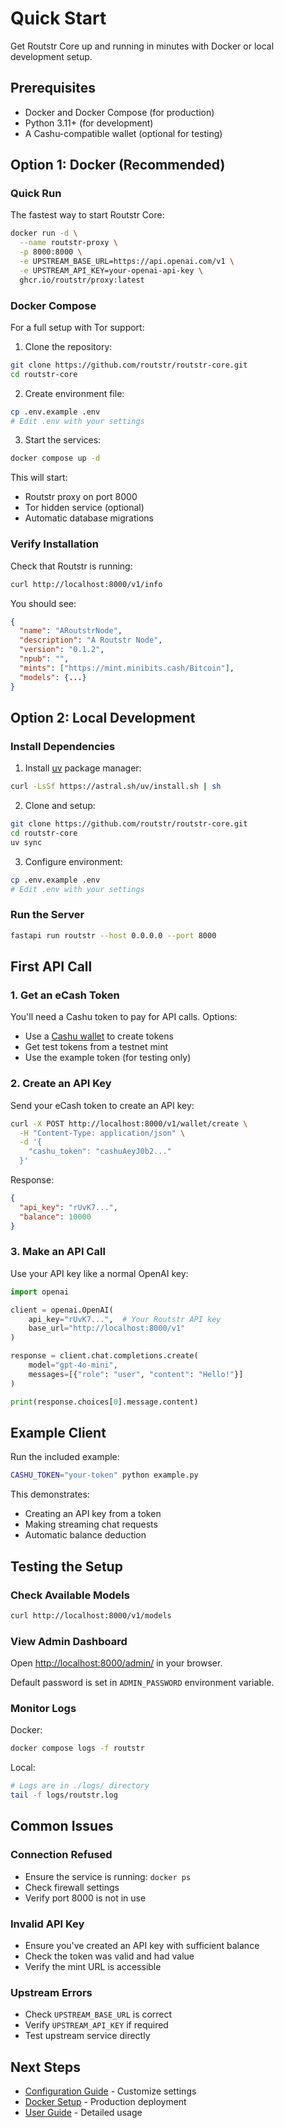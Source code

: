 # Quick Start

Get Routstr Core up and running in minutes with Docker or local development setup.

## Prerequisites

- Docker and Docker Compose (for production)
- Python 3.11+ (for development)
- A Cashu-compatible wallet (optional for testing)

## Option 1: Docker (Recommended)

### Quick Run

The fastest way to start Routstr Core:

```bash
docker run -d \
  --name routstr-proxy \
  -p 8000:8000 \
  -e UPSTREAM_BASE_URL=https://api.openai.com/v1 \
  -e UPSTREAM_API_KEY=your-openai-api-key \
  ghcr.io/routstr/proxy:latest
```

### Docker Compose

For a full setup with Tor support:

1. Clone the repository:

```bash
git clone https://github.com/routstr/routstr-core.git
cd routstr-core
```

2. Create environment file:

```bash
cp .env.example .env
# Edit .env with your settings
```

3. Start the services:

```bash
docker compose up -d
```

This will start:

- Routstr proxy on port 8000
- Tor hidden service (optional)
- Automatic database migrations

### Verify Installation

Check that Routstr is running:

```bash
curl http://localhost:8000/v1/info
```

You should see:

```json
{
  "name": "ARoutstrNode",
  "description": "A Routstr Node",
  "version": "0.1.2",
  "npub": "",
  "mints": ["https://mint.minibits.cash/Bitcoin"],
  "models": {...}
}
```

## Option 2: Local Development

### Install Dependencies

1. Install [uv](https://github.com/astral-sh/uv) package manager:

```bash
curl -LsSf https://astral.sh/uv/install.sh | sh
```

2. Clone and setup:

```bash
git clone https://github.com/routstr/routstr-core.git
cd routstr-core
uv sync
```

3. Configure environment:

```bash
cp .env.example .env
# Edit .env with your settings
```

### Run the Server

```bash
fastapi run routstr --host 0.0.0.0 --port 8000
```

## First API Call

### 1. Get an eCash Token

You'll need a Cashu token to pay for API calls. Options:

- Use a [Cashu wallet](https://cashu.space) to create tokens
- Get test tokens from a testnet mint
- Use the example token (for testing only)

### 2. Create an API Key

Send your eCash token to create an API key:

```bash
curl -X POST http://localhost:8000/v1/wallet/create \
  -H "Content-Type: application/json" \
  -d '{
    "cashu_token": "cashuAeyJ0b2..."
  }'
```

Response:

```json
{
  "api_key": "rUvK7...",
  "balance": 10000
}
```

### 3. Make an API Call

Use your API key like a normal OpenAI key:

```python
import openai

client = openai.OpenAI(
    api_key="rUvK7...",  # Your Routstr API key
    base_url="http://localhost:8000/v1"
)

response = client.chat.completions.create(
    model="gpt-4o-mini",
    messages=[{"role": "user", "content": "Hello!"}]
)

print(response.choices[0].message.content)
```

## Example Client

Run the included example:

```bash
CASHU_TOKEN="your-token" python example.py
```

This demonstrates:

- Creating an API key from a token
- Making streaming chat requests
- Automatic balance deduction

## Testing the Setup

### Check Available Models

```bash
curl http://localhost:8000/v1/models
```

### View Admin Dashboard

Open <http://localhost:8000/admin/> in your browser.

Default password is set in `ADMIN_PASSWORD` environment variable.

### Monitor Logs

Docker:

```bash
docker compose logs -f routstr
```

Local:

```bash
# Logs are in ./logs/ directory
tail -f logs/routstr.log
```

## Common Issues

### Connection Refused

- Ensure the service is running: `docker ps`
- Check firewall settings
- Verify port 8000 is not in use

### Invalid API Key

- Ensure you've created an API key with sufficient balance
- Check the token was valid and had value
- Verify the mint URL is accessible

### Upstream Errors

- Check `UPSTREAM_BASE_URL` is correct
- Verify `UPSTREAM_API_KEY` if required
- Test upstream service directly

## Next Steps

- [Configuration Guide](configuration.md) - Customize settings
- [Docker Setup](docker.md) - Production deployment
- [User Guide](../user-guide/introduction.md) - Detailed usage
